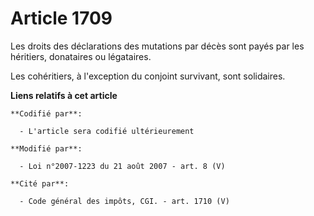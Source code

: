 # Article 1709

Les droits des déclarations des mutations par décès sont payés par les héritiers, donataires ou légataires.

Les cohéritiers, à l'exception du conjoint survivant, sont solidaires.

**Liens relatifs à cet article**

	**Codifié par**:

	  - L'article sera codifié ultérieurement

	**Modifié par**:

	  - Loi n°2007-1223 du 21 août 2007 - art. 8 (V)

	**Cité par**:

	  - Code général des impôts, CGI. - art. 1710 (V)
